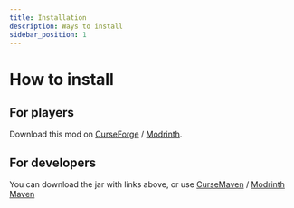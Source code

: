 ```yaml
---
title: Installation
description: Ways to install
sidebar_position: 1
---
```


# How to install

## For players

Download this mod on [CurseForge](https://www.curseforge.com/minecraft/mc-mods/tameable) / [Modrinth](https://modrinth.com/mod/tameable).

## For developers

You can download the jar with links above, or use [CurseMaven](https://cursemaven.com) / [Modrinth Maven](https://support.modrinth.com/en/articles/8801191-modrinth-maven)
